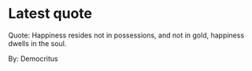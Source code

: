 # Latest quote 

Quote: Happiness resides not in possessions, and not in gold, happiness dwells in the soul. 

By: Democritus